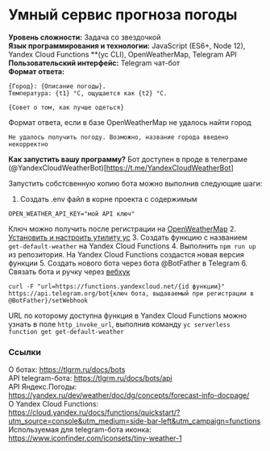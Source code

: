 # Умный сервис прогноза погоды

**Уровень сложности:** Задача со звездочкой  
**Язык программирования и технологии:** JavaScript (ES6+, Node 12), Yandex Cloud Functions **(yc CLI), OpenWeatherMap, Telegram API  
**Пользовательский интерфейс:** Telegram чат-бот  
**Формат ответа:**  
```
{Город}: {Описание погоды}.
Температура: {t1} °C, ощущается как {t2} °C.

{Совет о том, как лучше одеться}
```
Формат ответа, если в базе OpenWeatherMap не удалось найти город
```
Не удалось получить погоду. Возможно, название города введено некорректно
```

**Как запустить вашу программу?**
Бот доступен в проде в телеграме (@YandexCloudWeatherBot)[https://t.me/YandexCloudWeatherBot]

Запустить собстсвенную копию бота можно выполнив следующие шаги:
1. Создать .env файл в корне проекта с содержимым
```
OPEN_WEATHER_API_KEY="мой API ключ"
```
Ключ можно получить после регистрации на [OpenWeatherMap](https://openweathermap.org/api)
2. [Установить и настроить утилиту yc](https://cloud.yandex.ru/docs/cli/quickstart)
3. Создать функцию с названием `get-default-weather` на Yandex Cloud Functions
4. Выполнить `npm run up` из репозитория. На Yandex Cloud Functions создастся новая версия функции
5. Создать нового бота через бота @BotFather в Telegram
6. Связать бота и ручку через [вебхук](https://tlgrm.ru/docs/bots/api#setwebhook)
```
curl -F "url=https://functions.yandexcloud.net/{id функции}" https://api.telegram.org/bot{ключ бота, выдаваемый при регистрации в @BotFather}/setWebhook
```
URL по которому доступна функция в Yandex Cloud Functions можно узнать в поле `http_invoke_url`, выполнив команду `yc serverless function get get-default-weather` 

### Ссылки

О ботах: https://tlgrm.ru/docs/bots  
API telegram-бота: https://tlgrm.ru/docs/bots/api  
API Яндекс.Погоды: https://yandex.ru/dev/weather/doc/dg/concepts/forecast-info-docpage/  
О Yandex Cloud Functions: https://cloud.yandex.ru/docs/functions/quickstart/?utm_source=console&utm_medium=side-bar-left&utm_campaign=functions  
Используемая для telegram-бота иконка: https://www.iconfinder.com/iconsets/tiny-weather-1  